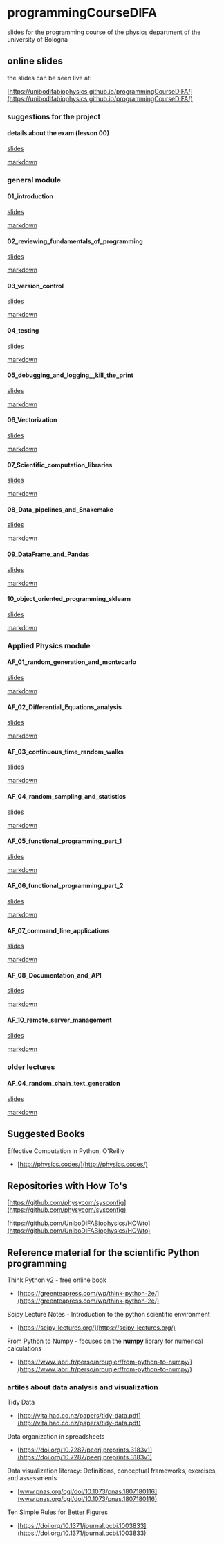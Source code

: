 # programmingCourseDIFA
slides for the programming course of the physics department of the university of Bologna

## online slides
the slides can be seen live at:

[https://unibodifabiophysics.github.io/programmingCourseDIFA/](https://unibodifabiophysics.github.io/programmingCourseDIFA/)

### suggestions for the project

#### details about the exam (lesson 00)
[slides](./Lesson_00_details_about_the_exam.slides.html)

[markdown](./Lesson_00_details_about_the_exam.html)


### general module
#### 01_introduction
[slides](./Lesson_01_introduction.slides.html)

[markdown](./Lesson_01_introduction.html)


#### 02_reviewing_fundamentals_of_programming
[slides](./Lesson_02_reviewing_fundamentals_of_programming.slides.html)

[markdown](./Lesson_02_reviewing_fundamentals_of_programming.html)


#### 03_version_control
[slides](./Lesson_03_version_control.slides.html)

[markdown](./Lesson_03_version_control.html)


#### 04_testing
[slides](./Lesson_04_testing.slides.html)

[markdown](./Lesson_04_testing.html)


#### 05_debugging_and_logging__kill_the_print
[slides](./Lesson_05_debugging_and_logging__kill_the_print.slides.html)

[markdown](./Lesson_05_debugging_and_logging__kill_the_print.html)


#### 06_Vectorization
[slides](./Lesson_06_Vectorization.slides.html)

[markdown](./Lesson_06_Vectorization.html)


#### 07_Scientific_computation_libraries
[slides](./Lesson_07_Scientific_computation_libraries.slides.html)

[markdown](./Lesson_07_Scientific_computation_libraries.html)


#### 08_Data_pipelines_and_Snakemake
[slides](./Lesson_08_Data_pipelines_and_Snakemake.slides.html)

[markdown](./Lesson_08_Data_pipelines_and_Snakemake.html)


#### 09_DataFrame_and_Pandas
[slides](./Lesson_09_DataFrame_and_Pandas.slides.html)

[markdown](./Lesson_09_DataFrame_and_Pandas.html)


#### 10_object_oriented_programming_sklearn
[slides](./Lesson_10_object_oriented_programming_sklearn.slides.html)

[markdown](./Lesson_10_object_oriented_programming_sklearn.html)


### Applied Physics module
#### AF_01_random_generation_and_montecarlo
[slides](./Lesson_AF_01_random_generation_and_montecarlo.slides.html)

[markdown](./Lesson_AF_01_random_generation_and_montecarlo.html)


#### AF_02_Differential_Equations_analysis
[slides](./Lesson_AF_02_Differential_Equations_analysis.slides.html)

[markdown](./Lesson_AF_02_Differential_Equations_analysis.html)


#### AF_03_continuous_time_random_walks
[slides](./Lesson_AF_03_continuous_time_random_walks.slides.html)

[markdown](./Lesson_AF_03_continuous_time_random_walks.html)


#### AF_04_random_sampling_and_statistics
[slides](./Lesson_AF_09_random_sampling_and_statistics.slides.html)

[markdown](./Lesson_AF_09_random_sampling_and_statistics.html)


#### AF_05_functional_programming_part_1
[slides](./Lesson_AF_05_functional_programming_part_1.slides.html)

[markdown](./Lesson_AF_05_functional_programming_part_1.html)


#### AF_06_functional_programming_part_2
[slides](./Lesson_AF_06_functional_programming_part_2.slides.html)

[markdown](./Lesson_AF_06_functional_programming_part_2.html)


#### AF_07_command_line_applications
[slides](./Lesson_AF_07_command_line_applications.slides.html)

[markdown](./Lesson_AF_07_command_line_applications.html)


#### AF_08_Documentation_and_API
[slides](./Lesson_AF_08_Documentation_and_API.slides.html)

[markdown](./Lesson_AF_08_Documentation_and_API.html)

#### AF_10_remote_server_management

[slides](./Lesson_AF_10_remote_server_management.slides.html)

[markdown](./Lesson_AF_10_remote_server_management.html)

### older lectures
#### AF_04_random_chain_text_generation
[slides](./Lesson_AF_04_random_chain_text_generation.slides.html)

[markdown](./Lesson_AF_04_random_chain_text_generation.html)

## Suggested Books

Effective Computation in Python, O'Reilly
* [http://physics.codes/](http://physics.codes/)

## Repositories with How To's

[https://github.com/physycom/sysconfig](https://github.com/physycom/sysconfig)

[https://github.com/UniboDIFABiophysics/HOWto](https://github.com/UniboDIFABiophysics/HOWto)

## Reference material for the scientific Python programming

Think Python v2 - free online book
* [https://greenteapress.com/wp/think-python-2e/](https://greenteapress.com/wp/think-python-2e/)

Scipy Lecture Notes - Introduction to the python scientific environment
* [https://scipy-lectures.org/](https://scipy-lectures.org/)

From Python to Numpy - focuses on the **numpy** library for numerical calculations
* [https://www.labri.fr/perso/nrougier/from-python-to-numpy/](https://www.labri.fr/perso/nrougier/from-python-to-numpy/)

### artiles about data analysis and visualization

Tidy Data
* [http://vita.had.co.nz/papers/tidy-data.pdf](http://vita.had.co.nz/papers/tidy-data.pdf)

Data organization in spreadsheets
* [https://doi.org/10.7287/peerj.preprints.3183v1](https://doi.org/10.7287/peerj.preprints.3183v1)

Data visualization literacy: Definitions, conceptual frameworks, exercises, and assessments
* [www.pnas.org/cgi/doi/10.1073/pnas.1807180116](www.pnas.org/cgi/doi/10.1073/pnas.1807180116)

Ten Simple Rules for Better Figures
* [https://doi.org/10.1371/journal.pcbi.1003833](https://doi.org/10.1371/journal.pcbi.1003833)


